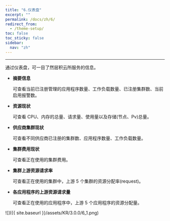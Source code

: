 ```yaml
---
title: "6.仪表盘"
excerpt: ""
permalink: /docs/zh/6/
redirect_from:
  - /theme-setup/
toc: false
toc_sticky: false
sidebar:
  nav: "zh"
---
```


---
通过仪表盘，可一目了然层积云所服务的信息。

* **摘要信息**

  可查看当前已注册管理的应用程序数量、工作负载数量、已注册集群数、当前启用报警数。

* **资源现状**

  可查看 CPU、内存的总量、请求量、使用量以及存储(节点、Pv)总量。

* **供应商集群现状**

  可查看不同供应商已注册的集群数、应用程序数量、工作负载数量。

* **集群费用现状**

  可查看正在使用的集群费用。

* **集群上游资源请求率**

  可查看正在使用的集群中，上游 5 个集群的资源分配率(request)。

* **各应用程序的上游资源请求量**

  可查看正在使用的应用程序中，上游 5 个应用程序的资源分配量。

![]({{ site.baseurl }}/assets/KR/3.0.0/6_1.png)
